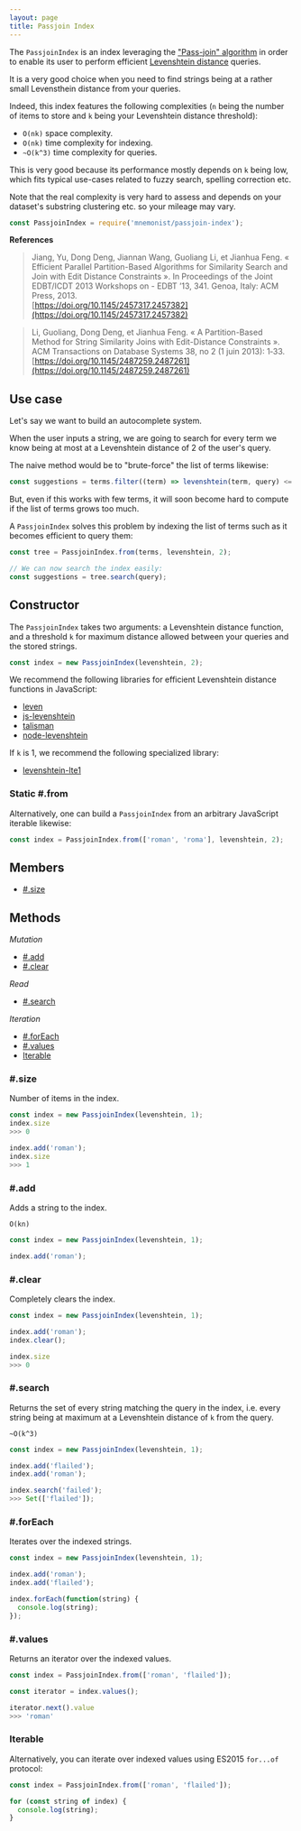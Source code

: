 ```yaml
---
layout: page
title: Passjoin Index
---
```


The `PassjoinIndex` is an index leveraging the ["Pass-join" algorithm](http://people.csail.mit.edu/dongdeng/projects/passjoin/index.html) in order to enable its user to perform efficient [Levenshtein distance](https://en.wikipedia.org/wiki/Levenshtein_distance) queries.

It is a very good choice when you need to find strings being at a rather small Levensthein distance from your queries.

Indeed, this index features the following complexities (`n` being the number of items to store and `k` being your Levenshtein distance threshold):

* `O(nk)` space complexity.
* `O(nk)` time complexity for indexing.
* `~O(k^3)` time complexity for queries.

This is very good because its performance mostly depends on `k` being low, which fits typical use-cases related to fuzzy search, spelling correction etc.

Note that the real complexity is very hard to assess and depends on your dataset's substring clustering etc. so your mileage may vary.

```js
const PassjoinIndex = require('mnemonist/passjoin-index');
```

**References**

> Jiang, Yu, Dong Deng, Jiannan Wang, Guoliang Li, et Jianhua Feng. « Efficient Parallel Partition-Based Algorithms for Similarity Search and Join with Edit Distance Constraints ». In Proceedings of the Joint EDBT/ICDT 2013 Workshops on - EDBT ’13, 341. Genoa, Italy: ACM Press, 2013.<br>[https://doi.org/10.1145/2457317.2457382](https://doi.org/10.1145/2457317.2457382)

> Li, Guoliang, Dong Deng, et Jianhua Feng. « A Partition-Based Method for String Similarity Joins with Edit-Distance Constraints ». ACM Transactions on Database Systems 38, no 2 (1 juin 2013): 1‑33.<br>[https://doi.org/10.1145/2487259.2487261](https://doi.org/10.1145/2487259.2487261)

## Use case

Let's say we want to build an autocomplete system.

When the user inputs a string, we are going to search for every term we know being at most at a Levenshtein distance of 2 of the user's query.

The naive method would be to "brute-force" the list of terms likewise:

```js
const suggestions = terms.filter((term) => levenshtein(term, query) <= 2);
```

But, even if this works with few terms, it will soon become hard to compute if the list of terms grows too much.

A `PassjoinIndex` solves this problem by indexing the list of terms such as it becomes efficient to query them:

```js
const tree = PassjoinIndex.from(terms, levenshtein, 2);

// We can now search the index easily:
const suggestions = tree.search(query);
```


## Constructor

The `PassjoinIndex` takes two arguments: a Levenshtein distance function, and a threshold `k` for maximum distance allowed between your queries and the stored strings.

```js
const index = new PassjoinIndex(levenshtein, 2);
```

We recommend the following libraries for efficient Levenshtein distance functions in JavaScript:

* [leven](https://www.npmjs.com/package/leven)
* [js-levenshtein](https://www.npmjs.com/package/js-levenshtein)
* [talisman](https://www.npmjs.com/package/talisman)
* [node-levenshtein](https://www.npmjs.com/package/node-levenshtein)

If `k` is 1, we recommend the following specialized library:

* [levenshtein-lte1](https://www.npmjs.com/package/levenshtein-lte1)

### Static #.from

Alternatively, one can build a `PassjoinIndex` from an arbitrary JavaScript iterable likewise:

```js
const index = PassjoinIndex.from(['roman', 'roma'], levenshtein, 2);
```

## Members

* [#.size](#size)

## Methods

*Mutation*

* [#.add](#add)
* [#.clear](#clear)

*Read*

* [#.search](#search)

*Iteration*

* [#.forEach](#foreach)
* [#.values](#values)
* [Iterable](#iterable)

### #.size

Number of items in the index.

```js
const index = new PassjoinIndex(levenshtein, 1);
index.size
>>> 0

index.add('roman');
index.size
>>> 1
```

### #.add

Adds a string to the index.

`O(kn)`

```js
const index = new PassjoinIndex(levenshtein, 1);

index.add('roman');
```

### #.clear

Completely clears the index.

```js
const index = new PassjoinIndex(levenshtein, 1);

index.add('roman');
index.clear();

index.size
>>> 0
```

### #.search

Returns the set of every string matching the query in the index, i.e. every string being at maximum at a Levenshtein distance of `k` from the query.

`~O(k^3)`

```js
const index = new PassjoinIndex(levenshtein, 1);

index.add('flailed');
index.add('roman');

index.search('failed');
>>> Set(['flailed']);
```

### #.forEach

Iterates over the indexed strings.

```js
const index = new PassjoinIndex(levenshtein, 1);

index.add('roman');
index.add('flailed');

index.forEach(function(string) {
  console.log(string);
});
```

### #.values

Returns an iterator over the indexed values.

```js
const index = PassjoinIndex.from(['roman', 'flailed']);

const iterator = index.values();

iterator.next().value
>>> 'roman'
```

### Iterable

Alternatively, you can iterate over indexed values using ES2015 `for...of` protocol:

```js
const index = PassjoinIndex.from(['roman', 'flailed']);

for (const string of index) {
  console.log(string);
}
```
